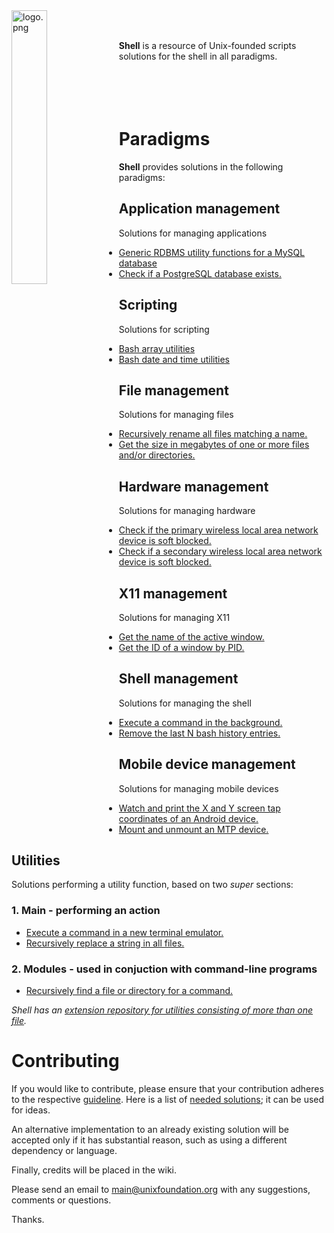 
<img src='https://raw.githubusercontent.com/unixfoundation/shell/images/logo.png' width='33.5%' align='left' alt='logo.png'>
<br><br>

**Shell** is a resource of Unix-founded scripts solutions for the shell in all paradigms.
<br><br><br><br><br>

# Paradigms

**Shell** provides solutions in the following paradigms:

## Application management

Solutions for managing applications

* [Generic RDBMS utility functions for a MySQL database](functions_scripts/application_management/database/mysqldbutils)
* [Check if a PostgreSQL database exists.](one-liners/application_management/database/postgresql-database.one-liners)

## Scripting

Solutions for scripting

* [Bash array utilities](functions_scripts/scripting/bash/arrayutils.bash)
* [Bash date and time utilities](functions_scripts/scripting/bash/dateandtimeutils.bash)

## File management

Solutions for managing files

* [Recursively rename all files matching a name.](scripts/file_management-main/name_manipulation/recren)
* [Get the size in megabytes of one or more files and/or directories.](one-liners/file_management-output/file_information/file-property-information-retrieval.one-liners)

## Hardware management

Solutions for managing hardware

* [Check if the primary wireless local area network device is soft blocked.](scripts/hardware_management-output/device_information/iswlanblocked)
* [Check if a secondary wireless local area network device is soft blocked.](scripts/hardware_management-output/device_information/issecondarywlanblocked)

## X11 management

Solutions for managing X11

* [Get the name of the active window.](scripts/x11_management-output/window_property_information/getactvwindname)
* [Get the ID of a window by PID.](scripts/x11_management-output/window_property_information/getwindidbypid)

## Shell management

Solutions for managing the shell

* [Execute a command in the background.](scripts/shell_management-modules/process_management/execinbg)
* [Remove the last N bash history entries.](scripts/shell_management-main/history_management/remlastnbashhistentries)

## Mobile device management

Solutions for managing mobile devices

* [Watch and print the X and Y screen tap coordinates of an Android device.](scripts/mobile_device_management-android/hardware_management/getmobilescreentappos)
* [Mount and unmount an MTP device.](scripts/mobile_device_management-generic/management/mntmtp)

## Utilities

Solutions performing a utility function, based on two *super* sections:

### 1. Main - performing an action

* [Execute a command in a new terminal emulator.](scripts/utilities-main/general_program_management/execinnewterm)
* [Recursively replace a string in all files.](scripts/utilities-main/general_text_manipulation/recrep)

### 2. Modules - used in conjuction with command-line programs

* [Recursively find a file or directory for a command.](scripts/utilities-modules/general_program_management/findfileforcmd)

*Shell has an [extension repository for utilities consisting of more than one file](https://github.com/unixfoundation/shell.packaged-utilities).*

# Contributing

If you would like to contribute, please ensure that your contribution adheres to the respective [guideline](https://github.com/unixfoundation/shell/wiki). Here is a list of [needed solutions](https://github.com/unixfoundation/shell/wiki/Needed-solutions); it can be used for ideas.

An alternative implementation to an already existing solution will be accepted only if it has substantial reason, such as using a different dependency or language.

Finally, credits will be placed in the wiki.

Please send an email to main@unixfoundation.org with any suggestions, comments or questions.

Thanks.

